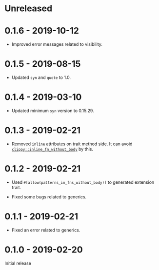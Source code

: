 # Unreleased

# 0.1.6 - 2019-10-12

* Improved error messages related to visibility.

# 0.1.5 - 2019-08-15

* Updated `syn` and `quote` to 1.0.

# 0.1.4 - 2019-03-10

* Updated minimum `syn` version to 0.15.29.

# 0.1.3 - 2019-02-21

* Removed `inline` attributes on trait method side. It can avoid [`clippy::inline_fn_without_body`](https://rust-lang.github.io/rust-clippy/master/index.html#inline_fn_without_body) by this.

# 0.1.2 - 2019-02-21

* Used `#[allow(patterns_in_fns_without_body)]` to generated extension trait.

* Fixed some bugs related to generics.

# 0.1.1 - 2019-02-21

* Fixed an error related to generics.

# 0.1.0 - 2019-02-20

Initial release
